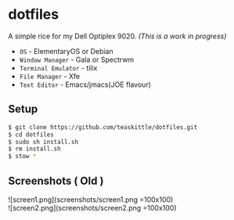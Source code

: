 # dotfiles

A simple rice for my Dell Optiplex 9020. _(This is a work in progress)_

* `OS` - ElementaryOS or Debian
* `Window Manager` - Gala or Spectrwm
* `Terminal Emulator` - tilix
* `File Manager` - Xfe
* `Text Editor` - Emacs/jmacs(JOE flavour)

## Setup
```bash
$ git clone https://github.com/teaskittle/dotfiles.git
$ cd dotfiles
$ sudo sh install.sh
$ rm install.sh
$ stow *
```

## Screenshots ( Old )
![screen1.png](screenshots/screen1.png =100x100)  
![screen2.png](screenshots/screen2.png =100x100)
